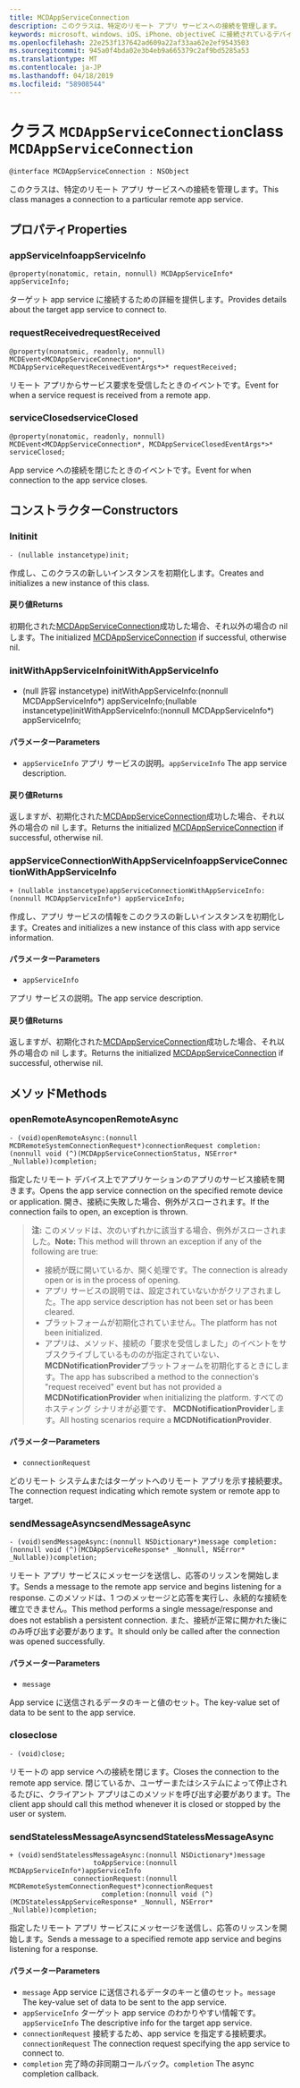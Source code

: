 ```yaml
---
title: MCDAppServiceConnection
description: このクラスは、特定のリモート アプリ サービスへの接続を管理します。
keywords: microsoft、windows、iOS、iPhone、objectiveC に接続されているデバイス、プロジェクトのローマ
ms.openlocfilehash: 22e253f137642ad609a22af33aa62e2ef9543503
ms.sourcegitcommit: 945a0f4bda02e3b4eb9a665379c2af9bd5285a53
ms.translationtype: MT
ms.contentlocale: ja-JP
ms.lasthandoff: 04/18/2019
ms.locfileid: "58908544"
---
```

# <a name="class-mcdappserviceconnection"></a><span data-ttu-id="ebe39-104">クラス `MCDAppServiceConnection`</span><span class="sxs-lookup"><span data-stu-id="ebe39-104">class `MCDAppServiceConnection`</span></span>

```
@interface MCDAppServiceConnection : NSObject
```
<span data-ttu-id="ebe39-105">このクラスは、特定のリモート アプリ サービスへの接続を管理します。</span><span class="sxs-lookup"><span data-stu-id="ebe39-105">This class manages a connection to a particular remote app service.</span></span>

## <a name="properties"></a><span data-ttu-id="ebe39-106">プロパティ</span><span class="sxs-lookup"><span data-stu-id="ebe39-106">Properties</span></span>

### <a name="appserviceinfo"></a><span data-ttu-id="ebe39-107">appServiceInfo</span><span class="sxs-lookup"><span data-stu-id="ebe39-107">appServiceInfo</span></span>
`@property(nonatomic, retain, nonnull) MCDAppServiceInfo* appServiceInfo;`

<span data-ttu-id="ebe39-108">ターゲット app service に接続するための詳細を提供します。</span><span class="sxs-lookup"><span data-stu-id="ebe39-108">Provides details about the target app service to connect to.</span></span>

### <a name="requestreceived"></a><span data-ttu-id="ebe39-109">requestReceived</span><span class="sxs-lookup"><span data-stu-id="ebe39-109">requestReceived</span></span> 
`@property(nonatomic, readonly, nonnull) MCDEvent<MCDAppServiceConnection*, MCDAppServiceRequestReceivedEventArgs*>* requestReceived;`

<span data-ttu-id="ebe39-110">リモート アプリからサービス要求を受信したときのイベントです。</span><span class="sxs-lookup"><span data-stu-id="ebe39-110">Event for when a service request is received from a remote app.</span></span>

### <a name="serviceclosed"></a><span data-ttu-id="ebe39-111">serviceClosed</span><span class="sxs-lookup"><span data-stu-id="ebe39-111">serviceClosed</span></span> 
`@property(nonatomic, readonly, nonnull) MCDEvent<MCDAppServiceConnection*, MCDAppServiceClosedEventArgs*>* serviceClosed;`

<span data-ttu-id="ebe39-112">App service への接続を閉じたときのイベントです。</span><span class="sxs-lookup"><span data-stu-id="ebe39-112">Event for when connection to the app service closes.</span></span>

## <a name="constructors"></a><span data-ttu-id="ebe39-113">コンストラクター</span><span class="sxs-lookup"><span data-stu-id="ebe39-113">Constructors</span></span>

### <a name="init"></a><span data-ttu-id="ebe39-114">Init</span><span class="sxs-lookup"><span data-stu-id="ebe39-114">init</span></span>
`- (nullable instancetype)init;`

<span data-ttu-id="ebe39-115">作成し、このクラスの新しいインスタンスを初期化します。</span><span class="sxs-lookup"><span data-stu-id="ebe39-115">Creates and initializes a new instance of this class.</span></span>

#### <a name="returns"></a><span data-ttu-id="ebe39-116">戻り値</span><span class="sxs-lookup"><span data-stu-id="ebe39-116">Returns</span></span>
<span data-ttu-id="ebe39-117">初期化された[MCDAppServiceConnection](MCDAppServiceConnection.md)成功した場合、それ以外の場合の nil します。</span><span class="sxs-lookup"><span data-stu-id="ebe39-117">The initialized [MCDAppServiceConnection](MCDAppServiceConnection.md) if successful, otherwise nil.</span></span>

### <a name="initwithappserviceinfo"></a><span data-ttu-id="ebe39-118">initWithAppServiceInfo</span><span class="sxs-lookup"><span data-stu-id="ebe39-118">initWithAppServiceInfo</span></span>
- <span data-ttu-id="ebe39-119">(null 許容 instancetype) initWithAppServiceInfo:(nonnull MCDAppServiceInfo\*) appServiceInfo;</span><span class="sxs-lookup"><span data-stu-id="ebe39-119">(nullable instancetype)initWithAppServiceInfo:(nonnull MCDAppServiceInfo\*) appServiceInfo;</span></span>

#### <a name="parameters"></a><span data-ttu-id="ebe39-120">パラメーター</span><span class="sxs-lookup"><span data-stu-id="ebe39-120">Parameters</span></span>
* <span data-ttu-id="ebe39-121">`appServiceInfo` アプリ サービスの説明。</span><span class="sxs-lookup"><span data-stu-id="ebe39-121">`appServiceInfo` The app service description.</span></span>

#### <a name="returns"></a><span data-ttu-id="ebe39-122">戻り値</span><span class="sxs-lookup"><span data-stu-id="ebe39-122">Returns</span></span>
<span data-ttu-id="ebe39-123">返しますが、初期化された[MCDAppServiceConnection](MCDAppServiceConnection.md)成功した場合、それ以外の場合の nil します。</span><span class="sxs-lookup"><span data-stu-id="ebe39-123">Returns the initialized [MCDAppServiceConnection](MCDAppServiceConnection.md) if successful, otherwise nil.</span></span>

### <a name="appserviceconnectionwithappserviceinfo"></a><span data-ttu-id="ebe39-124">appServiceConnectionWithAppServiceInfo</span><span class="sxs-lookup"><span data-stu-id="ebe39-124">appServiceConnectionWithAppServiceInfo</span></span>
`+ (nullable instancetype)appServiceConnectionWithAppServiceInfo:(nonnull MCDAppServiceInfo*) appServiceInfo;`

<span data-ttu-id="ebe39-125">作成し、アプリ サービスの情報をこのクラスの新しいインスタンスを初期化します。</span><span class="sxs-lookup"><span data-stu-id="ebe39-125">Creates and initializes a new instance of this class with app service information.</span></span>

#### <a name="parameters"></a><span data-ttu-id="ebe39-126">パラメーター</span><span class="sxs-lookup"><span data-stu-id="ebe39-126">Parameters</span></span>
* `appServiceInfo` 

<span data-ttu-id="ebe39-127">アプリ サービスの説明。</span><span class="sxs-lookup"><span data-stu-id="ebe39-127">The app service description.</span></span>

#### <a name="returns"></a><span data-ttu-id="ebe39-128">戻り値</span><span class="sxs-lookup"><span data-stu-id="ebe39-128">Returns</span></span>
<span data-ttu-id="ebe39-129">返しますが、初期化された[MCDAppServiceConnection](MCDAppServiceConnection.md)成功した場合、それ以外の場合の nil します。</span><span class="sxs-lookup"><span data-stu-id="ebe39-129">Returns the initialized [MCDAppServiceConnection](MCDAppServiceConnection.md) if successful, otherwise nil.</span></span>

## <a name="methods"></a><span data-ttu-id="ebe39-130">メソッド</span><span class="sxs-lookup"><span data-stu-id="ebe39-130">Methods</span></span>

### <a name="openremoteasync"></a><span data-ttu-id="ebe39-131">openRemoteAsync</span><span class="sxs-lookup"><span data-stu-id="ebe39-131">openRemoteAsync</span></span>
`- (void)openRemoteAsync:(nonnull MCDRemoteSystemConnectionRequest*)connectionRequest completion:(nonnull void (^)(MCDAppServiceConnectionStatus, NSError* _Nullable))completion;`

<span data-ttu-id="ebe39-132">指定したリモート デバイス上でアプリケーションのアプリのサービス接続を開きます。</span><span class="sxs-lookup"><span data-stu-id="ebe39-132">Opens the app service connection on the specified remote device or application.</span></span> <span data-ttu-id="ebe39-133">開き、接続に失敗した場合、例外がスローされます。</span><span class="sxs-lookup"><span data-stu-id="ebe39-133">If the connection fails to open, an exception is thrown.</span></span>

><span data-ttu-id="ebe39-134">**注:** このメソッドは、次のいずれかに該当する場合、例外がスローされました。</span><span class="sxs-lookup"><span data-stu-id="ebe39-134">**Note:** This method will thrown an exception if any of the following are true:</span></span>
> * <span data-ttu-id="ebe39-135">接続が既に開いているか、開く処理です。</span><span class="sxs-lookup"><span data-stu-id="ebe39-135">The connection is already open or is in the process of opening.</span></span>
> * <span data-ttu-id="ebe39-136">アプリ サービスの説明では、設定されていないかがクリアされました。</span><span class="sxs-lookup"><span data-stu-id="ebe39-136">The app service description has not been set or has been cleared.</span></span>
> * <span data-ttu-id="ebe39-137">プラットフォームが初期化されていません。</span><span class="sxs-lookup"><span data-stu-id="ebe39-137">The platform has not been initialized.</span></span>
> * <span data-ttu-id="ebe39-138">アプリは、メソッド、接続の「要求を受信しました」のイベントをサブスクライブしているもののが指定されていない、 **MCDNotificationProvider**プラットフォームを初期化するときにします。</span><span class="sxs-lookup"><span data-stu-id="ebe39-138">The app has subscribed a method to the connection's "request received" event but has not provided a **MCDNotificationProvider** when initializing the platform.</span></span> <span data-ttu-id="ebe39-139">すべてのホスティング シナリオが必要です、 **MCDNotificationProvider**します。</span><span class="sxs-lookup"><span data-stu-id="ebe39-139">All hosting scenarios require a **MCDNotificationProvider**.</span></span>

#### <a name="parameters"></a><span data-ttu-id="ebe39-140">パラメーター</span><span class="sxs-lookup"><span data-stu-id="ebe39-140">Parameters</span></span>
* `connectionRequest` 

<span data-ttu-id="ebe39-141">どのリモート システムまたはターゲットへのリモート アプリを示す接続要求。</span><span class="sxs-lookup"><span data-stu-id="ebe39-141">The connection request indicating which remote system or remote app to target.</span></span>

### <a name="sendmessageasync"></a><span data-ttu-id="ebe39-142">sendMessageAsync</span><span class="sxs-lookup"><span data-stu-id="ebe39-142">sendMessageAsync</span></span>
`- (void)sendMessageAsync:(nonnull NSDictionary*)message completion:(nonnull void (^)(MCDAppServiceResponse* _Nonnull, NSError* _Nullable))completion;`

<span data-ttu-id="ebe39-143">リモート アプリ サービスにメッセージを送信し、応答のリッスンを開始します。</span><span class="sxs-lookup"><span data-stu-id="ebe39-143">Sends a message to the remote app service and begins listening for a response.</span></span>  <span data-ttu-id="ebe39-144">このメソッドは、1 つのメッセージと応答を実行し、永続的な接続を確立できません。</span><span class="sxs-lookup"><span data-stu-id="ebe39-144">This method performs a single message/response and does not establish a persistent connection.</span></span>  <span data-ttu-id="ebe39-145">また、接続が正常に開かれた後にのみ呼び出す必要があります。</span><span class="sxs-lookup"><span data-stu-id="ebe39-145">It should only be called after the connection was opened successfully.</span></span>

#### <a name="parameters"></a><span data-ttu-id="ebe39-146">パラメーター</span><span class="sxs-lookup"><span data-stu-id="ebe39-146">Parameters</span></span>
* `message` 

<span data-ttu-id="ebe39-147">App service に送信されるデータのキーと値のセット。</span><span class="sxs-lookup"><span data-stu-id="ebe39-147">The key-value set of data to be sent to the app service.</span></span>

### <a name="close"></a><span data-ttu-id="ebe39-148">close</span><span class="sxs-lookup"><span data-stu-id="ebe39-148">close</span></span>
`- (void)close;`

<span data-ttu-id="ebe39-149">リモートの app service への接続を閉じます。</span><span class="sxs-lookup"><span data-stu-id="ebe39-149">Closes the connection to the remote app service.</span></span> <span data-ttu-id="ebe39-150">閉じているか、ユーザーまたはシステムによって停止されるたびに、クライアント アプリはこのメソッドを呼び出す必要があります。</span><span class="sxs-lookup"><span data-stu-id="ebe39-150">The client app should call this method whenever it is closed or stopped by the user or system.</span></span>

### <a name="sendstatelessmessageasync"></a><span data-ttu-id="ebe39-151">sendStatelessMessageAsync</span><span class="sxs-lookup"><span data-stu-id="ebe39-151">sendStatelessMessageAsync</span></span>
```
+ (void)sendStatelessMessageAsync:(nonnull NSDictionary*)message
                     toAppService:(nonnull MCDAppServiceInfo*)appServiceInfo
                connectionRequest:(nonnull MCDRemoteSystemConnectionRequest*)connectionRequest
                       completion:(nonnull void (^)(MCDStatelessAppServiceResponse* _Nonnull, NSError* _Nullable))completion;
```

<span data-ttu-id="ebe39-152">指定したリモート アプリ サービスにメッセージを送信し、応答のリッスンを開始します。</span><span class="sxs-lookup"><span data-stu-id="ebe39-152">Sends a message to a specified remote app service and begins listening for a response.</span></span>

#### <a name="parameters"></a><span data-ttu-id="ebe39-153">パラメーター</span><span class="sxs-lookup"><span data-stu-id="ebe39-153">Parameters</span></span>
* <span data-ttu-id="ebe39-154">`message` App service に送信されるデータのキーと値のセット。</span><span class="sxs-lookup"><span data-stu-id="ebe39-154">`message` The key-value set of data to be sent to the app service.</span></span>
* <span data-ttu-id="ebe39-155">`appServiceInfo` ターゲット app service のわかりやすい情報です。</span><span class="sxs-lookup"><span data-stu-id="ebe39-155">`appServiceInfo` The descriptive info for the target app service.</span></span>
* <span data-ttu-id="ebe39-156">`connectionRequest` 接続するため、app service を指定する接続要求。</span><span class="sxs-lookup"><span data-stu-id="ebe39-156">`connectionRequest` The connection request specifying the app service to connect to.</span></span>
* <span data-ttu-id="ebe39-157">`completion` 完了時の非同期コールバック。</span><span class="sxs-lookup"><span data-stu-id="ebe39-157">`completion` The async completion callback.</span></span>